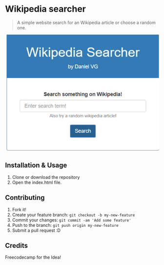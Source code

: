 # Wikipedia searcher

> A simple website search for an Wikipedia article or choose a random one.

![alt](./images/w.PNG)

## Installation & Usage

1. Clone or download the repository
2. Open the index.html file.

## Contributing

1. Fork it!
2. Create your feature branch: `git checkout -b my-new-feature`
3. Commit your changes: `git commit -am 'Add some feature'`
4. Push to the branch: `git push origin my-new-feature`
5. Submit a pull request :D

## Credits

Freecodecamp for the Idea!
